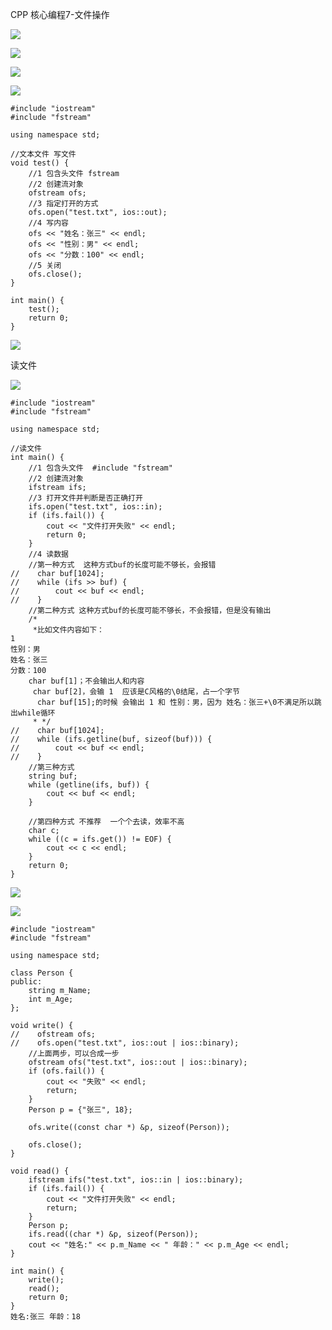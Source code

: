 CPP 核心编程7-文件操作

![](https://gitee.com/hxc8/images3/raw/master/img/202407172237744.jpg)

![](https://gitee.com/hxc8/images3/raw/master/img/202407172237319.jpg)

![](https://gitee.com/hxc8/images3/raw/master/img/202407172237960.jpg)

![](https://gitee.com/hxc8/images3/raw/master/img/202407172237970.jpg)

```
#include "iostream"
#include "fstream"

using namespace std;

//文本文件 写文件
void test() {
    //1 包含头文件 fstream
    //2 创建流对象
    ofstream ofs;
    //3 指定打开的方式
    ofs.open("test.txt", ios::out);
    //4 写内容
    ofs << "姓名：张三" << endl;
    ofs << "性别：男" << endl;
    ofs << "分数：100" << endl;
    //5 关闭
    ofs.close();
}

int main() {
    test();
    return 0;
}
```

![](https://gitee.com/hxc8/images3/raw/master/img/202407172237432.jpg)

读文件

![](https://gitee.com/hxc8/images3/raw/master/img/202407172237473.jpg)

```
#include "iostream"
#include "fstream"

using namespace std;

//读文件
int main() {
    //1 包含头文件  #include "fstream"
    //2 创建流对象
    ifstream ifs;
    //3 打开文件并判断是否正确打开
    ifs.open("test.txt", ios::in);
    if (ifs.fail()) {
        cout << "文件打开失败" << endl;
        return 0;
    }
    //4 读数据
    //第一种方式  这种方式buf的长度可能不够长，会报错
//    char buf[1024];
//    while (ifs >> buf) {
//        cout << buf << endl;
//    }
    //第二种方式 这种方式buf的长度可能不够长，不会报错，但是没有输出
    /*
     *比如文件内容如下：
1
性别：男
姓名：张三
分数：100
    char buf[1]；不会输出人和内容
     char buf[2]，会输 1  应该是C风格的\0结尾，占一个字节
      char buf[15];的时候 会输出 1 和 性别：男，因为 姓名：张三+\0不满足所以跳出while循环
     * */
//    char buf[1024];
//    while (ifs.getline(buf, sizeof(buf))) {
//        cout << buf << endl;
//    }
    //第三种方式
    string buf;
    while (getline(ifs, buf)) {
        cout << buf << endl;
    }

    //第四种方式 不推荐  一个个去读，效率不高
    char c;
    while ((c = ifs.get()) != EOF) {
        cout << c << endl;
    }
    return 0;
}
```

 

![](https://gitee.com/hxc8/images3/raw/master/img/202407172237940.jpg)

![](https://gitee.com/hxc8/images3/raw/master/img/202407172237494.jpg)

```
#include "iostream"
#include "fstream"

using namespace std;

class Person {
public:
    string m_Name;
    int m_Age;
};

void write() {
//    ofstream ofs;
//    ofs.open("test.txt", ios::out | ios::binary);
    //上面两步，可以合成一步
    ofstream ofs("test.txt", ios::out | ios::binary);
    if (ofs.fail()) {
        cout << "失败" << endl;
        return;
    }
    Person p = {"张三", 18};

    ofs.write((const char *) &p, sizeof(Person));

    ofs.close();
}

void read() {
    ifstream ifs("test.txt", ios::in | ios::binary);
    if (ifs.fail()) {
        cout << "文件打开失败" << endl;
        return;
    }
    Person p;
    ifs.read((char *) &p, sizeof(Person));
    cout << "姓名:" << p.m_Name << " 年龄：" << p.m_Age << endl;
}

int main() {
    write();
    read();
    return 0;
}
姓名:张三 年龄：18

```